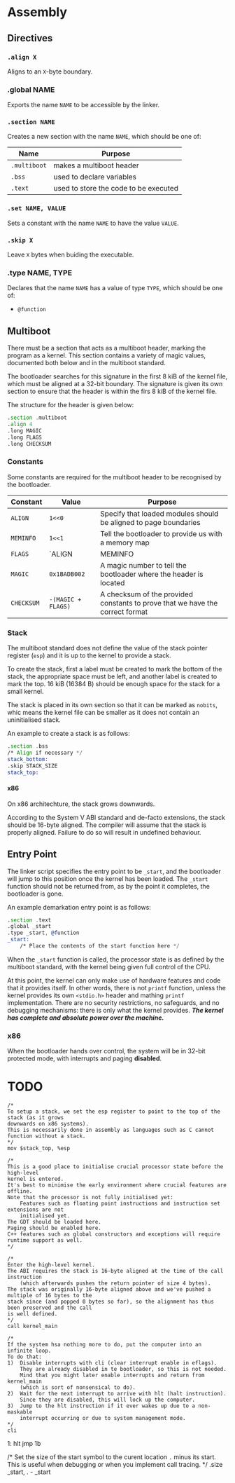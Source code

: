 
# Assembly

## Directives

### `.align X`
Aligns to an `X`-byte boundary.

### .global NAME
Exports the name `NAME` to be accessible by the linker.

### `.section NAME`
Creates a new section with the name `NAME`, which should be one of:

| Name         | Purpose                               |
| ------------ | ------------------------------------- |
| `.multiboot` | makes a multiboot header              |
| `.bss`       | used to declare variables             |
| `.text`      | used to store the code to be executed |

### `.set NAME, VALUE`
Sets a constant with the name `NAME` to have the value `VALUE`.

### `.skip X`
Leave `X` bytes when buiding the executable.

### .type NAME, TYPE
Declares that the name `NAME` has a value of type `TYPE`, which should be one of:

- `@function`


## Multiboot

There must be a section that acts as a multiboot header, marking the program as a kernel.
This section contains a variety of magic values, documented both below and in the multiboot standard.

The bootloader searches for this signature in the first 8 kiB of the kernel file, which must be aligned at a 32-bit boundary.
The signature is given its own section to ensure that the header is within the firs 8 kiB of the kernel file.

The structure for the header is given below:

```asm
.section .multiboot
.align 4
.long MAGIC
.long FLAGS
.long CHECKSUM
```

### Constants

Some constants are required for the multiboot header to be recognised by the bootloader.

| Constant   | Value                    | Purpose                                                                       |
| ---------- | ------------------------ | ----------------------------------------------------------------------------- |
| `ALIGN`    | `1<<0`                   | Specify that loaded modules should be aligned to page boundaries              |
| `MEMINFO`  | `1<<1`                   | Tell the bootloader to provide us with a memory map                           |
| `FLAGS`    | `ALIGN | MEMINFO | ...`  | Combine each of the flags into one field to be presented to the bootloader    |
| `MAGIC`    |  `0x1BADB002`            | A magic number to tell the bootloader where the header is located             |
| `CHECKSUM` | `-(MAGIC + FLAGS)`       | A checksum of the provided constants to prove that we have the correct format |


### Stack

The multiboot standard does not define the value of the stack pointer register (`esp`)
and it is up to the kernel to provide a stack.

To create the stack, first a label must be created to mark the bottom of the stack, the appropriate space must be left, and another label is created to mark the top.
16 kiB (16384 B) should be enough space for the stack for a small kernel.

The stack is placed in its own section so that it can be marked as `nobits`, whic means the kernel file can be smaller as it does not contain an uninitialised stack.

An example to create a stack is as follows:
```asm
.section .bss
/* Align if necessary */
stack_bottom:
.skip STACK_SIZE
stack_top:
```

#### x86

On x86 architechture, the stack grows downwards.

According to the System V ABI standard and de-facto extensions, the stack should be 16-byte aligned.
The compiler will assume that the stack is properly aligned.
Failure to do so will result in undefined behaviour.


## Entry Point

The linker script specifies the entry point to be `_start`, and the bootloader will jump to this position once the kernel has been loaded.
The `_start` function should not be returned from, as by the point it completes, the bootloader is gone.

An example demarkation entry point is as follows:

```asm
.section .text
.global _start
.type _start, @function
_start:
    /* Place the contents of the start function here */
```

When the `_start` function is called, the processor state is as defined by the multiboot standard, with the kernel being given full control of the CPU.

At this point, the kernel can only make use of hardware features and code that it provides itself.
In other words, there is not `printf` function, unless the kernel provides its own `<stdio.h>` header and mathing `printf` implementation.
There are no security restrictions, no safeguards, and no debugging mechanisms: there is only what the kernel provides.
***The kernel has complete and absolute power over the machine.***

### x86

When the bootloader hands over control, the system will be in 32-bit protected mode, with interrupts and paging **disabled**.


# TODO
    /*
    To setup a stack, we set the esp register to point to the top of the stack (as it grows
    downwards on x86 systems).
    This is necessarily done in assembly as languages such as C cannot function without a stack.
    */
    mov $stack_top, %esp

    /*
    This is a good place to initialise crucial processor state before the high-level
    kernel is entered.
    It's best to minimise the early environment where crucial features are offline.
    Note that the processor is not fully initialised yet:
        Features such as floating point instructions and instruction set extensions are not
        initialised yet.
    The GDT should be loaded here.
    Paging should be enabled here.
    C++ features such as global constructors and exceptions will require runtime support as well.
    */

    /*
    Enter the high-level kernel.
    The ABI requires the stack is 16-byte aligned at the time of the call instruction
        (which afterwards pushes the return pointer of size 4 bytes).
    The stack was originally 16-byte aligned above and we've pushed a multiple of 16 bytes to the
    stack since (and popped 0 bytes so far), so the alignment has thus been preserved and the call
    is well defined.
    */
    call kernel_main

    /*
    If the system hsa nothing more to do, put the computer into an infinite loop.
    To do that:
    1)  Disable interrupts with cli (clear interrupt enable in eflags).
        They are already disabled in te bootloader, so this is not needed.
        Mind that you might later enable interrupts and return from kernel_main
        (which is sort of nonsensical to do).
    2)  Wait for the next interrupt to arrive with hlt (halt instruction).
        Since they are disabled, this will lock up the computer.
    3)  Jump to the hlt instruction if it ever wakes up due to a non-maskable
        interrupt occurring or due to system management mode.
    */
    cli
1:  hlt
    jmp 1b

/*
Set the size of the start symbol to the curent location `.` minus its start.
This is useful when debugging or when you implement call tracing.
*/
.size _start, . - _start
